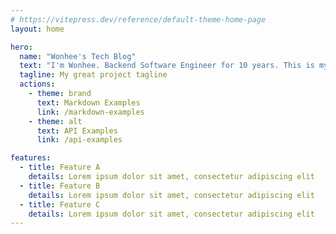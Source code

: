 ```yaml
---
# https://vitepress.dev/reference/default-theme-home-page
layout: home

hero:
  name: "Wonhee's Tech Blog"
  text: "I'm Wonhee. Backend Software Engineer for 10 years. This is my tech blog."
  tagline: My great project tagline
  actions:
    - theme: brand
      text: Markdown Examples
      link: /markdown-examples
    - theme: alt
      text: API Examples
      link: /api-examples

features:
  - title: Feature A
    details: Lorem ipsum dolor sit amet, consectetur adipiscing elit
  - title: Feature B
    details: Lorem ipsum dolor sit amet, consectetur adipiscing elit
  - title: Feature C
    details: Lorem ipsum dolor sit amet, consectetur adipiscing elit
---
```


